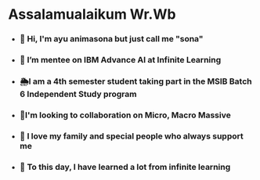 # Assalamualaikum Wr.Wb  


- ### 👋 Hi, I'm ayu animasona but just call me "sona" 
- ### 👀 I’m mentee on IBM Advance AI at Infinite Learning 
- ### 🌦️I am a 4th semester student taking part in the MSIB Batch 6 Independent Study program
- ### 🪻I'm looking to collaboration on Micro, Macro Massive 
- ### 💞️ I love my family and special people who always support me
- ### 🌱 To this day, I have learned a lot from infinite learning
          

<!---
Ayuanimasona18/Ayuanimasona18 is a ✨ special ✨ repository because its `README.md` (this file) appears on your GitHub profile.
You can click the Preview link to take a look at your changes.
--->
